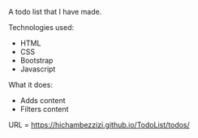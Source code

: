 A todo list that I have made.

Technologies used:

- HTML
- CSS
- Bootstrap
- Javascript

What it does:

- Adds content
- Filters content

URL = https://hichambezzizi.github.io/TodoList/todos/
